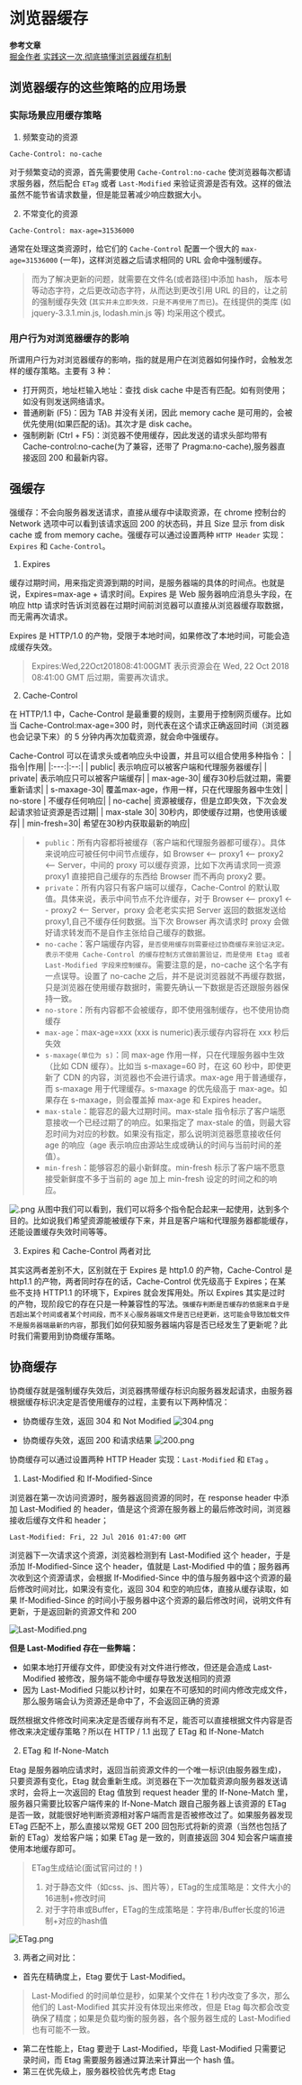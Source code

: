 # 浏览器缓存

**参考文章**<br>
[掘金作者 实践这一次,彻底搞懂浏览器缓存机制](https://juejin.cn/post/6844903764566999054#heading-27)

## 浏览器缓存的这些策略的应用场景

### 实际场景应用缓存策略

1. 频繁变动的资源

`Cache-Control: no-cache`

对于频繁变动的资源，首先需要使用 `Cache-Control:no-cache` 使浏览器每次都请求服务器，然后配合 `ETag` 或者 `Last-Modified` 来验证资源是否有效。这样的做法虽然不能节省请求数量，但是能显著减少响应数据大小。

2. 不常变化的资源

`Cache-Control: max-age=31536000`

通常在处理这类资源时，给它们的 `Cache-Control` 配置一个很大的 `max-age=31536000` (一年)，这样浏览器之后请求相同的 URL 会命中强制缓存。<br>
>而为了解决更新的问题，就需要在文件名(或者路径)中添加 hash， 版本号等动态字符，之后更改动态字符，从而达到更改引用 URL 的目的，让之前的强制缓存失效 (`其实并未立即失效，只是不再使用了而已`)。在线提供的类库 (如 jquery-3.3.1.min.js, lodash.min.js 等) 均采用这个模式。

### 用户行为对浏览器缓存的影响

所谓用户行为对浏览器缓存的影响，指的就是用户在浏览器如何操作时，会触发怎样的缓存策略。主要有 3 种：

- 打开网页，地址栏输入地址：查找 disk cache 中是否有匹配。如有则使用；如没有则发送网络请求。
- 普通刷新 (F5)：因为 TAB 并没有关闭，因此 memory cache 是可用的，会被优先使用(如果匹配的话)。其次才是 disk cache。
- 强制刷新 (Ctrl + F5)：浏览器不使用缓存，因此发送的请求头部均带有 Cache-control:no-cache(为了兼容，还带了 Pragma:no-cache),服务器直接返回 200 和最新内容。

## 强缓存

强缓存：不会向服务器发送请求，直接从缓存中读取资源，在 chrome 控制台的 Network 选项中可以看到该请求返回 200 的状态码，并且 Size 显示 from disk cache 或 from memory cache。强缓存可以通过设置两种 `HTTP Header` 实现：`Expires` 和 `Cache-Control`。

1. Expires

缓存过期时间，用来指定资源到期的时间，是服务器端的具体的时间点。也就是说，Expires=max-age + 请求时间。Expires 是 Web 服务器响应消息头字段，在响应 http 请求时告诉浏览器在过期时间前浏览器可以直接从浏览器缓存取数据，而无需再次请求。

Expires 是 HTTP/1.0 的产物，受限于本地时间，如果修改了本地时间，可能会造成缓存失效。
> Expires:Wed,22Oct201808:41:00GMT 表示资源会在 Wed, 22 Oct 2018 08:41:00 GMT 后过期，需要再次请求。

2. Cache-Control

在 HTTP/1.1 中，Cache-Control 是最重要的规则，主要用于控制网页缓存。比如当 Cache-Control:max-age=300 时，则代表在这个请求正确返回时间（浏览器也会记录下来）的 5 分钟内再次加载资源，就会命中强缓存。

Cache-Control 可以在请求头或者响应头中设置，并且可以组合使用多种指令：
|指令|作用|
|:---:|:--:|
| public| 表示响应可以被客户端和代理服务器缓存|
| private| 表示响应只可以被客户端缓存|
| max-age-30| 缓存30秒后就过期，需要重新请求|
| s-maxage-30| 覆盖max-age，作用一样，只在代理服务器中生效|
| no-store  | 不缓存任何响应|
| no-cache| 资源被缓存，但是立即失效，下次会发起请求验证资源是否过期|
| max-stale 30| 30秒内，即使缓存过期，也使用该缓存|
| min-fresh=30| 希望在30秒内获取最新的响应|

> - `public`：所有内容都将被缓存（客户端和代理服务器都可缓存）。具体来说响应可被任何中间节点缓存，如 Browser <-- proxy1 <-- proxy2 <-- Server，中间的 proxy 可以缓存资源，比如下次再请求同一资源 proxy1 直接把自己缓存的东西给 Browser 而不再向 proxy2 要。
> - `private`：所有内容只有客户端可以缓存，Cache-Control 的默认取值。具体来说，表示中间节点不允许缓存，对于 Browser <-- proxy1 <-- proxy2 <-- Server，proxy 会老老实实把 Server 返回的数据发送给 proxy1,自己不缓存任何数据。当下次 Browser 再次请求时 proxy 会做好请求转发而不是自作主张给自己缓存的数据。
> - `no-cache`：客户端缓存内容，`是否使用缓存则需要经过协商缓存来验证决定。表示不使用 Cache-Control 的缓存控制方式做前置验证，而是使用 Etag 或者 Last-Modified 字段来控制缓存`。需要注意的是，no-cache 这个名字有一点误导。设置了 no-cache 之后，并不是说浏览器就不再缓存数据，只是浏览器在使用缓存数据时，需要先确认一下数据是否还跟服务器保持一致。
> - `no-store`：所有内容都不会被缓存，即不使用强制缓存，也不使用协商缓存
> - `max-age`：max-age=xxx (xxx is numeric)表示缓存内容将在 xxx 秒后失效
> - `s-maxage(单位为 s)`：同 max-age 作用一样，只在代理服务器中生效（比如 CDN 缓存）。比如当 s-maxage=60 时，在这 60 秒中，即使更新了 CDN 的内容，浏览器也不会进行请求。max-age 用于普通缓存，而 s-maxage 用于代理缓存。s-maxage 的优先级高于 max-age。如果存在 s-maxage，则会覆盖掉 max-age 和 Expires header。
> - `max-stale`：能容忍的最大过期时间。max-stale 指令标示了客户端愿意接收一个已经过期了的响应。如果指定了 max-stale 的值，则最大容忍时间为对应的秒数。如果没有指定，那么说明浏览器愿意接收任何 age 的响应（age 表示响应由源站生成或确认的时间与当前时间的差值）。
> - `min-fresh`：能够容忍的最小新鲜度。min-fresh 标示了客户端不愿意接受新鲜度不多于当前的 age 加上 min-fresh 设定的时间之和的响应。
  
![.png](/imgs/浏览器缓存/缓存策略.png)
 从图中我们可以看到，我们可以将多个指令配合起来一起使用，达到多个目的。比如说我们希望资源能被缓存下来，并且是客户端和代理服务器都能缓存，还能设置缓存失效时间等等。

3. Expires 和 Cache-Control 两者对比

其实这两者差别不大，区别就在于 Expires 是 http1.0 的产物，Cache-Control 是 http1.1 的产物，两者同时存在的话，Cache-Control 优先级高于 Expires；在某些不支持 HTTP1.1 的环境下，Expires 就会发挥用处。所以 Expires 其实是过时的产物，现阶段它的存在只是一种兼容性的写法。`强缓存判断是否缓存的依据来自于是否超出某个时间或者某个时间段，而不关心服务器端文件是否已经更新，这可能会导致加载文件不是服务器端最新的内容`，那我们如何获知服务器端内容是否已经发生了更新呢？此时我们需要用到协商缓存策略。

## 协商缓存
协商缓存就是强制缓存失效后，浏览器携带缓存标识向服务器发起请求，由服务器根据缓存标识决定是否使用缓存的过程，主要有以下两种情况：
- 协商缓存生效，返回 304 和 Not Modified
![304.png](/imgs/浏览器缓存/返回304.png)

- 协商缓存失效，返回 200 和请求结果
![200.png](/imgs/浏览器缓存/返回200.png)

协商缓存可以通过设置两种 HTTP Header 实现：`Last-Modified` 和 `ETag` 。

1. Last-Modified 和 If-Modified-Since

浏览器在第一次访问资源时，服务器返回资源的同时，在 response header 中添加 Last-Modified 的 header，值是这个资源在服务器上的最后修改时间，浏览器接收后缓存文件和 header；

```
Last-Modified: Fri, 22 Jul 2016 01:47:00 GMT
```
浏览器下一次请求这个资源，浏览器检测到有 Last-Modified 这个 header，于是添加 If-Modified-Since 这个 header，值就是 Last-Modified 中的值；服务器再次收到这个资源请求，会根据 If-Modified-Since 中的值与服务器中这个资源的最后修改时间对比，如果没有变化，返回 304 和空的响应体，直接从缓存读取，如果 If-Modified-Since 的时间小于服务器中这个资源的最后修改时间，说明文件有更新，于是返回新的资源文件和 200

![Last-Modified.png](/imgs/浏览器缓存/Last-Modified.png)

**但是 Last-Modified 存在一些弊端：**
- 如果本地打开缓存文件，即使没有对文件进行修改，但还是会造成 Last-Modified 被修改，服务端不能命中缓存导致发送相同的资源
- 因为 Last-Modified 只能以秒计时，如果在不可感知的时间内修改完成文件，那么服务端会认为资源还是命中了，不会返回正确的资源

既然根据文件修改时间来决定是否缓存尚有不足，能否可以直接根据文件内容是否修改来决定缓存策略？所以在 HTTP / 1.1 出现了 ETag 和 If-None-Match

2. ETag 和 If-None-Match

Etag 是服务器响应请求时，返回当前资源文件的一个唯一标识(由服务器生成)，只要资源有变化，Etag 就会重新生成。浏览器在下一次加载资源向服务器发送请求时，会将上一次返回的 Etag 值放到 request header 里的 If-None-Match 里，服务器只需要比较客户端传来的 If-None-Match 跟自己服务器上该资源的 ETag 是否一致，就能很好地判断资源相对客户端而言是否被修改过了。如果服务器发现 ETag 匹配不上，那么直接以常规 GET 200 回包形式将新的资源（当然也包括了新的 ETag）发给客户端；如果 ETag 是一致的，则直接返回 304 知会客户端直接使用本地缓存即可。
> ETag生成结论(面试官问过的！)
> 1. 对于静态文件（如css、js、图片等），ETag的生成策略是：文件大小的16进制+修改时间
> 2. 对于字符串或Buffer，ETag的生成策略是：字符串/Buffer长度的16进制+对应的hash值

![ETag.png](/imgs/浏览器缓存/ETag.png)

3. 两者之间对比：
- 首先在精确度上，Etag 要优于 Last-Modified。
 >Last-Modified 的时间单位是秒，如果某个文件在 1 秒内改变了多次，那么他们的 Last-Modified 其实并没有体现出来修改，但是 Etag 每次都会改变确保了精度；如果是负载均衡的服务器，各个服务器生成的 Last-Modified 也有可能不一致。
-  第二在性能上，Etag 要逊于 Last-Modified，毕竟 Last-Modified 只需要记录时间，而 Etag 需要服务器通过算法来计算出一个 hash 值。
-  第三在优先级上，服务器校验优先考虑 Etag
